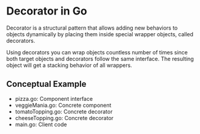 # Decorator in Go
Decorator is a structural pattern that allows adding new behaviors to objects dynamically by placing them inside special wrapper objects, called decorators.

Using decorators you can wrap objects countless number of times since both target objects and decorators follow the same interface. The resulting object will get a stacking behavior of all wrappers.

## Conceptual Example
- pizza.go: Component interface
- veggieMania.go: Concrete component
- tomatoTopping.go: Concrete decorator
- cheeseTopping.go: Concrete decorator
- main.go: Client code